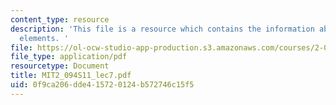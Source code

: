 ```yaml
---
content_type: resource
description: 'This file is a resource which contains the information about isoparametric
  elements. '
file: https://ol-ocw-studio-app-production.s3.amazonaws.com/courses/2-094-finite-element-analysis-of-solids-and-fluids-ii-spring-2011/0f9ca206dde415720124b572746c15f5_MIT2_094S11_lec7.pdf
file_type: application/pdf
resourcetype: Document
title: MIT2_094S11_lec7.pdf
uid: 0f9ca206-dde4-1572-0124-b572746c15f5
---
```


